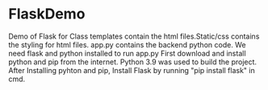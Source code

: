# FlaskDemo
Demo of Flask for Class
templates contain the html files.Static/css contains the styling for html files.
app.py contains the backend python code.
We need flask and python installed to run app.py
First download and install python and pip from the internet.
Python 3.9 was used to build the project.
After Installing pyhton and pip, Install Flask by running "pip install flask" in cmd.
